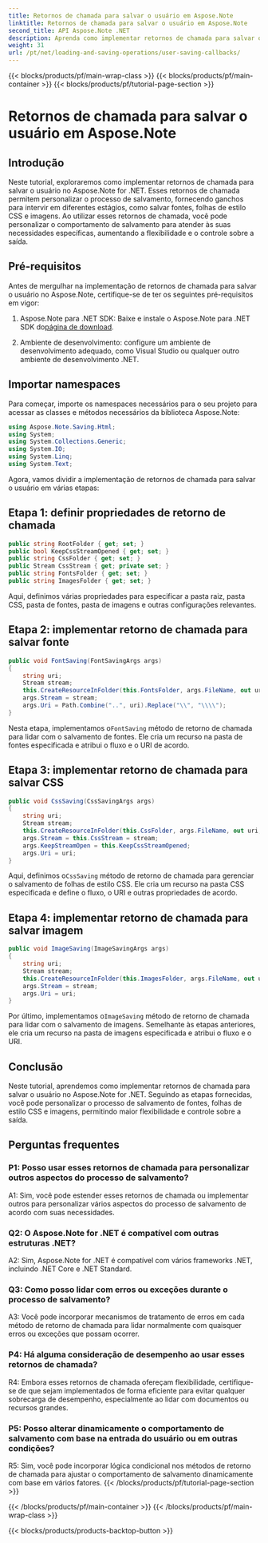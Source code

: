 ```yaml
---
title: Retornos de chamada para salvar o usuário em Aspose.Note
linktitle: Retornos de chamada para salvar o usuário em Aspose.Note
second_title: API Aspose.Note .NET
description: Aprenda como implementar retornos de chamada para salvar o usuário no Aspose.Note for .NET para personalizar o salvamento de fontes, CSS e imagens.
weight: 31
url: /pt/net/loading-and-saving-operations/user-saving-callbacks/
---
```


{{< blocks/products/pf/main-wrap-class >}}
{{< blocks/products/pf/main-container >}}
{{< blocks/products/pf/tutorial-page-section >}}

# Retornos de chamada para salvar o usuário em Aspose.Note

## Introdução

Neste tutorial, exploraremos como implementar retornos de chamada para salvar o usuário no Aspose.Note for .NET. Esses retornos de chamada permitem personalizar o processo de salvamento, fornecendo ganchos para intervir em diferentes estágios, como salvar fontes, folhas de estilo CSS e imagens. Ao utilizar esses retornos de chamada, você pode personalizar o comportamento de salvamento para atender às suas necessidades específicas, aumentando a flexibilidade e o controle sobre a saída.

## Pré-requisitos

Antes de mergulhar na implementação de retornos de chamada para salvar o usuário no Aspose.Note, certifique-se de ter os seguintes pré-requisitos em vigor:

1.  Aspose.Note para .NET SDK: Baixe e instale o Aspose.Note para .NET SDK do[página de download](https://releases.aspose.com/note/net/).
   
2. Ambiente de desenvolvimento: configure um ambiente de desenvolvimento adequado, como Visual Studio ou qualquer outro ambiente de desenvolvimento .NET.

## Importar namespaces

Para começar, importe os namespaces necessários para o seu projeto para acessar as classes e métodos necessários da biblioteca Aspose.Note:

```csharp
using Aspose.Note.Saving.Html;
using System;
using System.Collections.Generic;
using System.IO;
using System.Linq;
using System.Text;
```

Agora, vamos dividir a implementação de retornos de chamada para salvar o usuário em várias etapas:

## Etapa 1: definir propriedades de retorno de chamada

```csharp
public string RootFolder { get; set; }
public bool KeepCssStreamOpened { get; set; }
public string CssFolder { get; set; }
public Stream CssStream { get; private set; }
public string FontsFolder { get; set; }
public string ImagesFolder { get; set; }
```

Aqui, definimos várias propriedades para especificar a pasta raiz, pasta CSS, pasta de fontes, pasta de imagens e outras configurações relevantes.

## Etapa 2: implementar retorno de chamada para salvar fonte

```csharp
public void FontSaving(FontSavingArgs args)
{
    string uri;
    Stream stream;
    this.CreateResourceInFolder(this.FontsFolder, args.FileName, out uri, out stream);
    args.Stream = stream;
    args.Uri = Path.Combine("..", uri).Replace("\\", "\\\\");
}
```

 Nesta etapa, implementamos o`FontSaving` método de retorno de chamada para lidar com o salvamento de fontes. Ele cria um recurso na pasta de fontes especificada e atribui o fluxo e o URI de acordo.

## Etapa 3: implementar retorno de chamada para salvar CSS

```csharp
public void CssSaving(CssSavingArgs args)
{
    string uri;
    Stream stream;
    this.CreateResourceInFolder(this.CssFolder, args.FileName, out uri, out stream);
    args.Stream = this.CssStream = stream;
    args.KeepStreamOpen = this.KeepCssStreamOpened;
    args.Uri = uri;
}
```

 Aqui, definimos o`CssSaving` método de retorno de chamada para gerenciar o salvamento de folhas de estilo CSS. Ele cria um recurso na pasta CSS especificada e define o fluxo, o URI e outras propriedades de acordo.

## Etapa 4: implementar retorno de chamada para salvar imagem

```csharp
public void ImageSaving(ImageSavingArgs args)
{
    string uri;
    Stream stream;
    this.CreateResourceInFolder(this.ImagesFolder, args.FileName, out uri, out stream);
    args.Stream = stream;
    args.Uri = uri;
}
```

 Por último, implementamos o`ImageSaving` método de retorno de chamada para lidar com o salvamento de imagens. Semelhante às etapas anteriores, ele cria um recurso na pasta de imagens especificada e atribui o fluxo e o URI.

## Conclusão

Neste tutorial, aprendemos como implementar retornos de chamada para salvar o usuário no Aspose.Note for .NET. Seguindo as etapas fornecidas, você pode personalizar o processo de salvamento de fontes, folhas de estilo CSS e imagens, permitindo maior flexibilidade e controle sobre a saída.

## Perguntas frequentes

### P1: Posso usar esses retornos de chamada para personalizar outros aspectos do processo de salvamento?

A1: Sim, você pode estender esses retornos de chamada ou implementar outros para personalizar vários aspectos do processo de salvamento de acordo com suas necessidades.

### Q2: O Aspose.Note for .NET é compatível com outras estruturas .NET?

A2: Sim, Aspose.Note for .NET é compatível com vários frameworks .NET, incluindo .NET Core e .NET Standard.

### Q3: Como posso lidar com erros ou exceções durante o processo de salvamento?

A3: Você pode incorporar mecanismos de tratamento de erros em cada método de retorno de chamada para lidar normalmente com quaisquer erros ou exceções que possam ocorrer.

### P4: Há alguma consideração de desempenho ao usar esses retornos de chamada?

R4: Embora esses retornos de chamada ofereçam flexibilidade, certifique-se de que sejam implementados de forma eficiente para evitar qualquer sobrecarga de desempenho, especialmente ao lidar com documentos ou recursos grandes.

### P5: Posso alterar dinamicamente o comportamento de salvamento com base na entrada do usuário ou em outras condições?

R5: Sim, você pode incorporar lógica condicional nos métodos de retorno de chamada para ajustar o comportamento de salvamento dinamicamente com base em vários fatores.
{{< /blocks/products/pf/tutorial-page-section >}}

{{< /blocks/products/pf/main-container >}}
{{< /blocks/products/pf/main-wrap-class >}}

{{< blocks/products/products-backtop-button >}}
